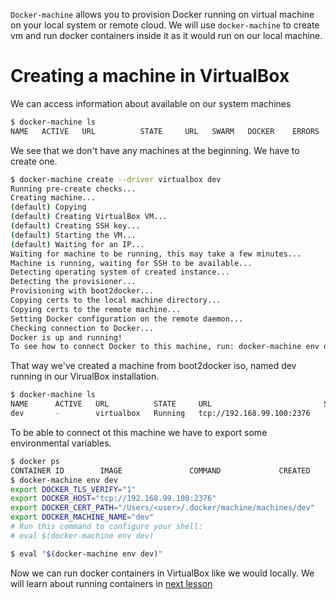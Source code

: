 `Docker-machine` allows you to provision Docker running on virtual machine
on your local system or remote cloud. We will use `docker-machine` to create
vm and run docker containers inside it as it would run on our local machine.

# Creating a machine in VirtualBox
We can access information about available on our system machines

```sh
$ docker-machine ls
NAME   ACTIVE   URL          STATE     URL   SWARM   DOCKER    ERRORS
```

We see that we don't have any machines at the beginning. We have to create
one.

```sh
$ docker-machine create --driver virtualbox dev
Running pre-create checks...
Creating machine...
(default) Copying 
(default) Creating VirtualBox VM...
(default) Creating SSH key...
(default) Starting the VM...
(default) Waiting for an IP...
Waiting for machine to be running, this may take a few minutes...
Machine is running, waiting for SSH to be available...
Detecting operating system of created instance...
Detecting the provisioner...
Provisioning with boot2docker...
Copying certs to the local machine directory...
Copying certs to the remote machine...
Setting Docker configuration on the remote daemon...
Checking connection to Docker...
Docker is up and running!
To see how to connect Docker to this machine, run: docker-machine env dev
```

That way we've created a machine from boot2docker iso, named dev running in
our VirualBox installation.

```sh
$ docker-machine ls
NAME      ACTIVE   URL          STATE     URL                         SWARM   DOCKER    ERRORS
dev       -        virtualbox   Running   tcp://192.168.99.100:2376           v1.9.1
```

To be able to connect ot this machine we have to export some environmental
variables.

```sh
$ docker ps
CONTAINER ID        IMAGE               COMMAND             CREATED             STATUS              PORTS               NAMES
$ docker-machine env dev
export DOCKER_TLS_VERIFY="1"
export DOCKER_HOST="tcp://192.168.99.100:2376"
export DOCKER_CERT_PATH="/Users/<user>/.docker/machine/machines/dev"
export DOCKER_MACHINE_NAME="dev"
# Run this command to configure your shell:
# eval $(docker-machine env dev)

$ eval "$(docker-machine env dev)"
```
Now we can run docker containers in VirtualBox like we would locally.
We will learn about running containers in [next lesson](docker-run.md)  
